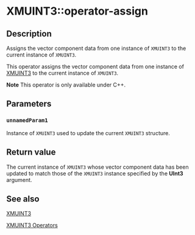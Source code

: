 # XMUINT3::operator-assign

## Description

Assigns the vector component data from one instance of `XMUINT3` to the current instance of `XMUINT3`.

This operator assigns the vector component data from one instance of [XMUINT3](https://learn.microsoft.com/windows/win32/api/directxmath/ns-directxmath-xmuint3) to the current instance of `XMUINT3`.

**Note** This operator is only available under C++.

## Parameters

### `unnamedParam1`

Instance of `XMUINT3` used to update the current `XMUINT3` structure.

## Return value

The current instance of `XMUINT3` whose vector component data has been updated to match those of the `XMUINT3` instance specified by the **UInt3** argument.

## See also

[XMUINT3](https://learn.microsoft.com/windows/win32/api/directxmath/ns-directxmath-xmuint3)

[XMUINT3 Operators](https://learn.microsoft.com/windows/win32/dxmath/ovw-xmuint3-operators)